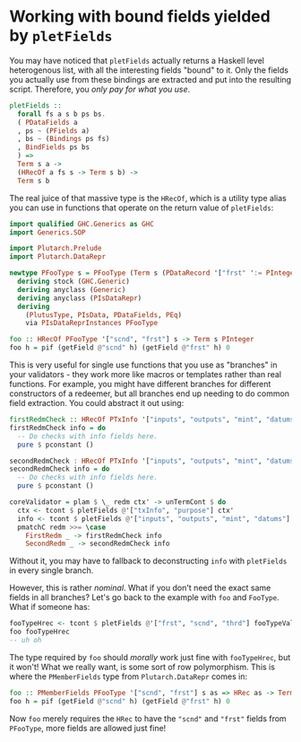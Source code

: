 # Working with bound fields yielded by `pletFields`

You may have noticed that `pletFields` actually returns a Haskell level heterogenous list, with all the interesting fields "bound" to it. Only the fields you actually use from these bindings are extracted and put into the resulting script. Therefore, you _only pay for what you use_.

```hs
pletFields ::
  forall fs a s b ps bs.
  ( PDataFields a
  , ps ~ (PFields a)
  , bs ~ (Bindings ps fs)
  , BindFields ps bs
  ) =>
  Term s a ->
  (HRecOf a fs s -> Term s b) ->
  Term s b
```

The real juice of that massive type is the `HRecOf`, which is a utility type alias you can use in functions that operate on the return value of `pletFields`:

```hs
import qualified GHC.Generics as GHC
import Generics.SOP

import Plutarch.Prelude
import Plutarch.DataRepr

newtype PFooType s = PFooType (Term s (PDataRecord '["frst" ':= PInteger, "scnd" ':= PBool, "thrd" ':= PString]))
  deriving stock (GHC.Generic)
  deriving anyclass (Generic)
  deriving anyclass (PIsDataRepr)
  deriving
    (PlutusType, PIsData, PDataFields, PEq)
    via PIsDataReprInstances PFooType

foo :: HRecOf PFooType '["scnd", "frst"] s -> Term s PInteger
foo h = pif (getField @"scnd" h) (getField @"frst" h) 0
```

This is very useful for single use functions that you use as "branches" in your validators - they work more like macros or templates rather than real functions. For example, you might have different branches for different constructors of a redeemer, but all branches end up needing to do common field extraction. You could abstract it out using:

```hs
firstRedmCheck :: HRecOf PTxInfo '["inputs", "outputs", "mint", "datums"] s -> TermCont s (Term s PUnit)
firstRedmCheck info = do
  -- Do checks with info fields here.
  pure $ pconstant ()

secondRedmCheck : HRecOf PTxInfo '["inputs", "outputs", "mint", "datums"] s -> TermCont s (Term s PUnit)
secondRedmCheck info = do
  -- Do checks with info fields here.
  pure $ pconstant ()

coreValidator = plam $ \_ redm ctx' -> unTermCont $ do
  ctx <- tcont $ pletFields @'["txInfo", "purpose"] ctx'
  info <- tcont $ pletFields @'["inputs", "outputs", "mint", "datums"] $ getField @"txInfo" ctx
  pmatchC redm >>= \case
    FirstRedm _ -> firstRedmCheck info
    SecondRedm _ -> secondRedmCheck info
```

Without it, you may have to fallback to deconstructing `info` with `pletFields` in every single branch.

However, this is rather _nominal_. What if you don't need the exact same fields in all branches? Let's go back to the example with `foo` and `FooType`. What if someone has:

```hs
fooTypeHrec <- tcont $ pletFields @'["frst", "scnd", "thrd"] fooTypeValue
foo fooTypeHrec
-- uh oh
```

The type required by `foo` should _morally_ work just fine with `fooTypeHrec`, but it won't! What we really want, is some sort of row polymorphism. This is where the `PMemberFields` type from `Plutarch.DataRepr` comes in:

```hs
foo :: PMemberFields PFooType '["scnd", "frst"] s as => HRec as -> Term s PInteger
foo h = pif (getField @"scnd" h) (getField @"frst" h) 0
```

Now `foo` merely requires the `HRec` to have the `"scnd"` and `"frst"` fields from `PFooType`, more fields are allowed just fine!
